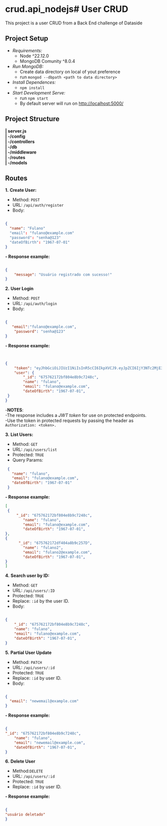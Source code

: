 # crud.api_nodejs# User CRUD
This project is a user CRUD from a Back End challenge of Dataside

## Project Setup

- *Requirements:*
    - Node ^22.12.0
    - MongoDB Comunity ^8.0.4
- *Run MongoDB:*
    - Create data directory on local of yout preference
    - run `mongod --dbpath <path to data directory>`
- *Install Dependences:*
    - `npm install`
- *Start Development Serve:*
    - run `npm start`
    - By default server will run on [http://localhost:5000/](http://localhost:5000/)

## Project Structure

**| server.js**   
**| -/config**   
**| -/controllers**  
**| -/db**   
**| -/middleware**      
**| -/routes**           
**| -/models**   

## Routes

 **1.** **Create User:** 
  - Method: `POST`
  - URL: `/api/auth/register`
  - Body: 

```json

{
  "name": "Fulano"
  "email": "fulano@example.com"
  "password": "senha@123"
  "dateOfBirth": "1967-07-01"
}
```


**- Response example:**


```json

{
    "message": "Usuário registrado com sucesso!"
}
```
**2.** **User Login**
  -  Method: `POST`
  -  URL: `/api/auth/login`
  -  Body: 


```json

{
   "email":"fulano@example.com",
    "password": "senha@123"
}

```

**- Response example:**

```json


{
    "token": "eyJhbGciOiJIUzI1NiIsInR5cCI6IkpXVCJ9.eyJpZCI6IjY3NTc2MjE3MmJmODA0ZThiOWM3MjQ4YyIsImlhdCI6MTczMzc4NTEzOCwiZXhwIjoxNzMzODcxNTM4fQ.x7cxlFOsmjuugQjDdneFObwzpXAxe7tGA4Z6YuVUpJY",
    "user": {
        "_id": "675762172bf804e8b9c7248c",
        "name": "fulano",
        "email": "fulano@example.com",
        "dateOfBirth": "1967-07-01",
 }
}
```


  -**NOTES**:  
    -The response includes a *JWT token* for use on protected endpoints.  
	-Use the token in protected requests by passing the header as ``Authorization: <token>.``
 

**3.** **List Users:**
  - Method: `GET`
  - URL: `/api/users/list`
  - Protected: `TRUE`
  - Query Params:
 
 ``` json
  {
    "name": "fulano",
    "email": "fulano@example.com",
    "dateOfBirth": "1967-07-01"
  }
```
  
**- Response example:**
  
```json
[
 {  
     "_id": "675762172bf804e8b9c7248c",
        "name": "fulano",
        "email": "fulano@example.com",
        "dateOfBirth": "1967-07-01",
},
{
      "_id": "675762172df404a8b9c257D",
        "name": "fulano2",
        "email": "fulano2@example.com",
        "dateOfBirth": "1967-07-01",       
}
]
```
	

**4.** **Search user by ID:** 
   - Method: `GET`
   - URL: `/api/users/:ID`
   - Protected: `TRUE`
   - Replace: `:id` by the user ID.
   - Body: 

```json

{ 
    "_id": "675762172bf804e8b9c7248c",
    "name": "fulano",
    "email": "fulano@example.com",
    "dateOfBirth": "1967-07-01",
}
```
**5.** **Partial User Update**
 - Method: `PATCH`
 - URL: `/api/users/:id`
 - Protected: `TRUE`
 - Replace: `:id` by user ID.
 - Body: 

```json

{
  "email": "newemail@example.com"
}
 ```
**- Response example:**

```json

{
"_id": "675762172bf804e8b9c7248c",
    "name": "fulano",
    "email": "newemail@example.com",
    "dateOfBirth": "1967-07-01",
}
```
**6.** **Delete User**
  - Method:`DELETE`
  - URL: `/api/users/:id`
  - Protected: `TRUE`
  - Replace: `:id` by user ID.
 
**- Response example:**
```json

{
"usuário deletado"
}

```


